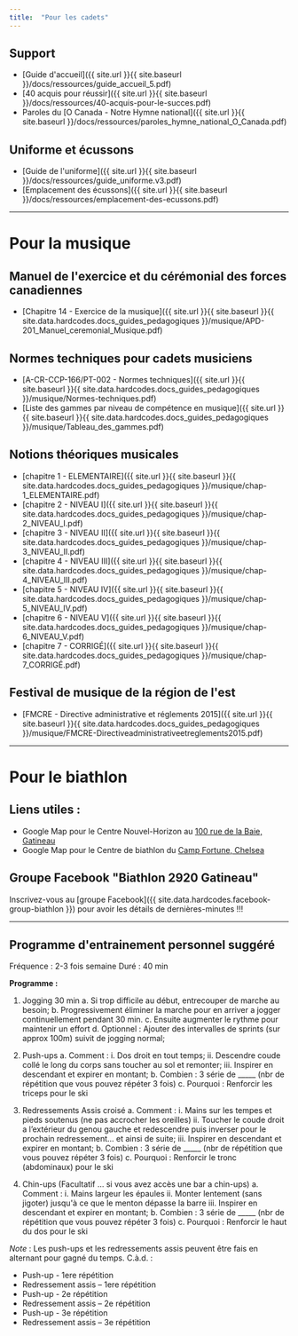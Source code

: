 ```yaml
---
title:  "Pour les cadets"  
---
```


## Support

- [Guide d'accueil]({{ site.url }}{{ site.baseurl }}/docs/ressources/guide_accueil_5.pdf)
- [40 acquis pour réussir]({{ site.url }}{{ site.baseurl }}/docs/ressources/40-acquis-pour-le-succes.pdf)
- Paroles du [O Canada - Notre Hymne national]({{ site.url }}{{ site.baseurl }}/docs/ressources/paroles_hymne_national_O_Canada.pdf)

## Uniforme et écussons

- [Guide de l'uniforme]({{ site.url }}{{ site.baseurl }}/docs/ressources/guide_uniforme.v3.pdf)
- [Emplacement des écussons]({{ site.url }}{{ site.baseurl }}/docs/ressources/emplacement-des-ecussons.pdf)


----

# Pour la musique


## Manuel de l'exercice et du cérémonial des forces canadiennes

* [Chapitre 14 - Exercice de la musique]({{ site.url }}{{ site.baseurl }}{{ site.data.hardcodes.docs_guides_pedagogiques }}/musique/APD-201_Manuel_ceremonial_Musique.pdf)

## Normes techniques pour cadets musiciens

* [A-CR-CCP-166/PT-002 - Normes techniques]({{ site.url }}{{ site.baseurl }}{{ site.data.hardcodes.docs_guides_pedagogiques }}/musique/Normes-techniques.pdf)
* [Liste des gammes par niveau de compétence en musique]({{ site.url }}{{ site.baseurl }}{{ site.data.hardcodes.docs_guides_pedagogiques }}/musique/Tableau_des_gammes.pdf)

## Notions théoriques musicales

* [chapitre 1 - ELEMENTAIRE]({{ site.url }}{{ site.baseurl }}{{ site.data.hardcodes.docs_guides_pedagogiques }}/musique/chap-1_ELEMENTAIRE.pdf)
* [chapitre 2 - NIVEAU I]({{ site.url }}{{ site.baseurl }}{{ site.data.hardcodes.docs_guides_pedagogiques }}/musique/chap-2_NIVEAU_I.pdf)
* [chapitre 3 - NIVEAU II]({{ site.url }}{{ site.baseurl }}{{ site.data.hardcodes.docs_guides_pedagogiques }}/musique/chap-3_NIVEAU_II.pdf)
* [chapitre 4 - NIVEAU III]({{ site.url }}{{ site.baseurl }}{{ site.data.hardcodes.docs_guides_pedagogiques }}/musique/chap-4_NIVEAU_III.pdf)
* [chapitre 5 - NIVEAU IV]({{ site.url }}{{ site.baseurl }}{{ site.data.hardcodes.docs_guides_pedagogiques }}/musique/chap-5_NIVEAU_IV.pdf)
* [chapitre 6 - NIVEAU V]({{ site.url }}{{ site.baseurl }}{{ site.data.hardcodes.docs_guides_pedagogiques }}/musique/chap-6_NIVEAU_V.pdf)
* [chapitre 7 - CORRIGÉ]({{ site.url }}{{ site.baseurl }}{{ site.data.hardcodes.docs_guides_pedagogiques }}/musique/chap-7_CORRIGÉ.pdf)

## Festival de musique de la région de l'est

* [FMCRE - Directive administrative et réglements 2015]({{ site.url }}{{ site.baseurl }}{{ site.data.hardcodes.docs_guides_pedagogiques }}/musique/FMCRE-Directiveadministrativeetreglements2015.pdf)

----

# Pour le biathlon


## Liens utiles :

- Google Map pour le Centre Nouvel-Horizon au [100 rue de la Baie, Gatineau](https://maps.google.com/maps?sll=45.4612739,-75.6957445&sspn=0.0057793,0.0109864&q=100+Rue+de+la+Baie,+Gatineau,+QC+J8T+3H7,+Canada&output=classic&dg=ntvb)
- Google Map pour le Centre de biathlon du [Camp Fortune, Chelsea](https://maps.google.com/maps?ll=45.5074825,-75.8563903&z=16&cid=1240015319426570797&q=Camp+Fortune+Biathlon+Range&output=classic&dg=ntv)


## Groupe Facebook "Biathlon 2920 Gatineau"

Inscrivez-vous au [groupe Facebook]({{ site.data.hardcodes.facebook-group-biathlon }}) pour avoir les détails de dernières-minutes !!!

---

## Programme d'entrainement personnel suggéré

Fréquence : 2-3 fois semaine 
Duré : 40 min

**Programme :**

1. Jogging 30 min
  a. Si trop difficile au début, entrecouper de marche au besoin;
  b. Progressivement éliminer la marche pour en arriver a jogger continuellement pendant 30 min.
  c. Ensuite augmenter le rythme pour maintenir un effort
  d. Optionnel : Ajouter des intervalles de sprints (sur approx 100m) suivit de jogging normal;

2. Push-ups
  a. Comment :
    i. Dos droit en tout temps;
    ii. Descendre coude collé le long du corps sans toucher au sol et remonter;
    iii. Inspirer en descendant et expirer en montant;
  b. Combien : 3 série de _____ (nbr de répétition que vous pouvez répéter 3 fois)
  c. Pourquoi : Renforcir les triceps pour le ski

3. Redressements Assis croisé
  a. Comment :
    i. Mains sur les tempes et pieds soutenus (ne pas accrocher les oreilles)
    ii. Toucher le coude droit a l’extérieur du genou gauche et redescendre puis inverser pour le prochain redressement... et ainsi de suite;
    iii. Inspirer en descendant et expirer en montant;
  b. Combien : 3 série de _____ (nbr de répétition que vous pouvez répéter 3 fois)
  c. Pourquoi : Renforcir le tronc (abdominaux) pour le ski

4. Chin-ups (Facultatif ... si vous avez accès une bar a chin-ups)
  a. Comment :
    i. Mains largeur les épaules
    ii. Monter lentement (sans jigoter) jusqu'à ce que le menton dépasse la barre
    iii. Inspirer en descendant et expirer en montant;
  b. Combien : 3 série de _____ (nbr de répétition que vous pouvez répéter 3 fois)
  c. Pourquoi : Renforcir le haut du dos pour le ski


*Note* : Les push-ups et les redressements assis peuvent être fais en alternant pour gagné du temps. C.à.d. :
- Push-up - 1ere répétition
- Redressement assis – 1ere répétition
- Push-up - 2e répétition
- Redressement assis – 2e répétition
- Push-up - 3e répétition
- Redressement assis – 3e répétition


